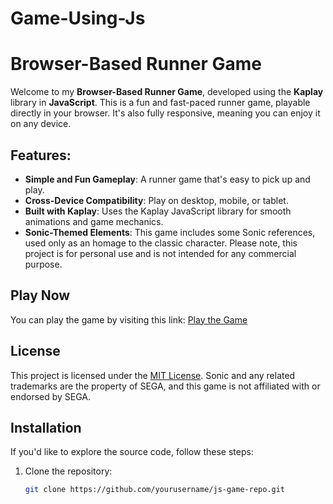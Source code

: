 ﻿# Game-Using-Js

# Browser-Based Runner Game

Welcome to my **Browser-Based Runner Game**, developed using the **Kaplay** library in **JavaScript**. This is a fun and fast-paced runner game, playable directly in your browser. It's also fully responsive, meaning you can enjoy it on any device.

## Features:
- **Simple and Fun Gameplay**: A runner game that's easy to pick up and play.
- **Cross-Device Compatibility**: Play on desktop, mobile, or tablet.
- **Built with Kaplay**: Uses the Kaplay JavaScript library for smooth animations and game mechanics.
- **Sonic-Themed Elements**: This game includes some Sonic references, used only as an homage to the classic character. Please note, this project is for personal use and is not intended for any commercial purpose.

## Play Now
You can play the game by visiting this link: [Play the Game](https://js-game-debanjan.netlify.app/)

## License
This project is licensed under the [MIT License](LICENSE). Sonic and any related trademarks are the property of SEGA, and this game is not affiliated with or endorsed by SEGA.

## Installation
If you'd like to explore the source code, follow these steps:

1. Clone the repository:
   ```bash
   git clone https://github.com/yourusername/js-game-repo.git
